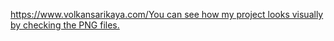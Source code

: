 [https://www.volkansarikaya.com/You can see how my project looks visually by checking the PNG files.
](https://www.volkansarikaya.com/)
